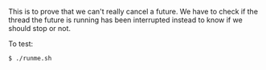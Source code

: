 This is to prove that we can't really cancel a future. We have to check if the
thread the future is running has been interrupted instead to know if we should
stop or not.

To test:
```
$ ./runme.sh
```
